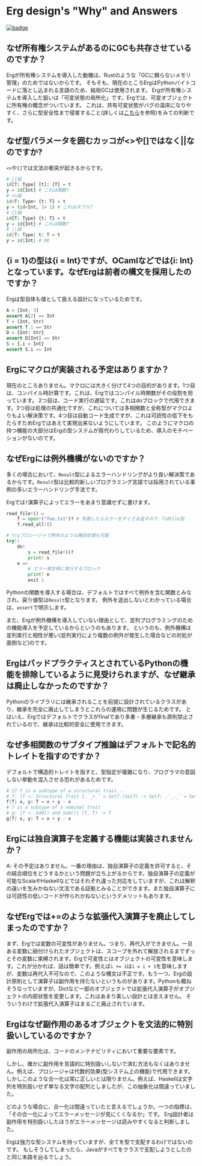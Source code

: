 # Erg design's "Why" and Answers

[![badge](https://img.shields.io/endpoint.svg?url=https%3A%2F%2Fgezf7g7pd5.execute-api.ap-northeast-1.amazonaws.com%2Fdefault%2Fsource_up_to_date%3Fowner%3Derg-lang%26repos%3Derg%26ref%3Dmain%26path%3Ddoc/EN/dev_guide/faq_syntax.md%26commit_hash%3D7cace5de15829b4b228a13f8b67e5ee3bf99e4a8)](https://gezf7g7pd5.execute-api.ap-northeast-1.amazonaws.com/default/source_up_to_date?owner=erg-lang&repos=erg&ref=main&path=doc/EN/dev_guide/faq_syntax.md&commit_hash=7cace5de15829b4b228a13f8b67e5ee3bf99e4a8)

## なぜ所有権システムがあるのにGCも共存させているのですか？

Ergが所有権システムを導入した動機は、Rustのような「GCに頼らないメモリ管理」のためではないからです。
そもそも、現在のところErgはPythonバイトコードに落とし込まれる言語のため、結局GCは使用されます。
Ergが所有権システムを導入した狙いは「可変状態の局所化」です。Ergでは、可変オブジェクトに所有権の概念がついています。
これは、共有可変状態がバグの温床になりやすく、さらに型安全性まで侵害すること(詳しくは[こちら](../syntax/type/advanced/shared.md#共有参照SharedReference)を参照)をみての判断です。

## なぜ型パラメータを囲むカッコが<>や[]ではなく||なのですか?

`<>`や`[]`では文法の衝突が起きるからです。

```python
# []版
id[T: Type] [t]: [T] = t
y = id[Int] # これは関数?
# <>版
id<T: Type> {t: T} = t
y = (id<Int, 1> 1) # これはタプル?
# {}版
id{T: Type} {t: T} = t
y = id{Int} # これは関数?
# ||版
id|T: Type| t: T = t
y = id|Int| # OK
```

## {i = 1}の型は{i = Int}ですが、OCamlなどでは{i: Int}となっています。なぜErgは前者の構文を採用したのですか？

Ergは型自体も値として扱える設計になっているためです。

```python
A = [Int; 3]
assert A[2] == Int
T = (Int, Str)
assert T.1 == Str
D = {Int: Str}
assert D[Int] == Str
S = {.i = Int}
assert S.i == Int
```

## Ergにマクロが実装される予定はありますか？

現在のところありません。マクロには大きく分けて4つの目的があります。1つ目は、コンパイル時計算です。これは、Ergではコンパイル時関数がその役割を担っています。
2つ目は、コード実行の遅延です。これはdoブロックで代用できます。3つ目は処理の共通化ですが、これについては多相関数と全称型がマクロよりもよい解決策です。4つ目は自動コード生成ですが、これは可読性の低下をもたらすためErgではあえて実現出来ないようにしています。
このようにマクロの持つ機能の大部分はErgの型システムが肩代わりしているため、導入のモチベーションがないのです。

## なぜErgには例外機構がないのですか？

多くの場合において、`Result`型によるエラーハンドリングがより良い解決策であるからです。`Result`型は比較的新しいプログラミング言語では採用されている事例の多いエラーハンドリング手法です。

Ergでは`?`演算子によってエラーをあまり意識せずに書けます。

```python
read_file!() =
    f = open!("foo.txt")? # 失敗したらエラーをすぐさま返すので、fはFile型
    f.read_all!()

# tryプロシージャで例外のような捕捉処理も可能
try!:
    do!
        s = read_file!()?
        print! s
    e =>
        # エラー発生時に実行するブロック
        print! e
        exit 1
```

Pythonの関数を導入する場合は、デフォルトではすべて例外を含む関数とみなされ、戻り値型は`Result`型となります。
例外を送出しないとわかっている場合は、`assert`で明示します。

また、Ergが例外機構を導入していない理由として、並列プログラミングのための機能導入を予定しているからというのもあります。
というのも、例外機構は並列実行と相性が悪い(並列実行により複数の例外が発生した場合などの対処が面倒など)のです。

## ErgはバッドプラクティスとされているPythonの機能を排除しているように見受けられますが、なぜ継承は廃止しなかったのですか？

Pythonのライブラリには継承されることを前提に設計されているクラスがあり、継承を完全に廃止してしまうとこれらの運用に問題が生じるためです。
とはいえ、Ergではデフォルトでクラスがfinalであり多重・多層継承も原則禁止されているので、継承は比較的安全に使用できます。

## なぜ多相関数のサブタイプ推論はデフォルトで記名的トレイトを指すのですか？

デフォルトで構造的トレイトを指すと、型指定が複雑になり、プログラマの意図しない挙動を混入させる恐れがあるためです。

```python
# If T is a subtype of a structural trait...
# f: |T <: Structural Trait {.`_+_` = Self.(Self) -> Self; .`_-_` = Self.(Self) -> Self}| (T, T) -> T
f|T| x, y: T = x + y - x
# T is a subtype of a nominal trait
# g: |T <: Add() and Sub()| (T, T) -> T
g|T| x, y: T = x + y - x
```

## Ergには独自演算子を定義する機能は実装されませんか？

A: その予定はありません。一番の理由は、独自演算子の定義を許可すると、その結合順位をどうするかという問題が立ち上がるからです。独自演算子の定義が可能なScalaやHaskellなどではそれぞれ違った対応をしていますが、これは解釈の違いを生みかねない文法である証拠とみることができます。また独自演算子には可読性の低いコードが作られかねないというデメリットもあります。

## なぜErgでは+=のような拡張代入演算子を廃止してしまったのですか？

まず、Ergでは変数の可変性がありません。つまり、再代入ができません。一旦ある変数に紐付けられたオブジェクトは、スコープを外れて解放されるまでずっとその変数に束縛されます。Ergで可変性とはオブジェクトの可変性を意味します。これが分かれば、話は簡単です。例えば`i += 1`は`i = i + 1`を意味しますが、変数は再代入不可なので、このような構文は不正です。もう一つ、Ergの設計原則として演算子は副作用を持たないというものがあります。Pythonも概ねそうなっていますが、Dictなど一部のオブジェクトでは拡張代入演算子がオブジェクトの内部状態を変更します。これはあまり美しい設計とは言えません。
そういうわけで拡張代入演算子はまるごと廃止されています。

## Ergはなぜ副作用のあるオブジェクトを文法的に特別扱いしているのですか？

副作用の局所化は、コードのメンテナビリティにおいて重要な要素です。

しかし、確かに副作用を言語的に特別扱いしないで済む方法もなくはありません。例えば、プロシージャは代数的効果(型システム上の機能)で代用できます。
しかしこのような合一化は常に正しいとは限りません。例えば、Haskellは文字列を特別扱いせず単なる文字の配列としましたが、この抽象化は間違っていました。

どのような場合に、合一化は間違っていたと言えるでしょうか。一つの指標は、「その合一化によってエラーメッセージが見にくくなるか」です。
Erg設計者は副作用を特別扱いしたほうがエラーメッセージは読みやすくなると判断しました。

Ergは強力な型システムを持っていますが、全てを型で支配するわけではないのです。
もしそうしてしまったら、Javaがすべてをクラスで支配しようとしたのと同じ末路を辿るでしょう。
